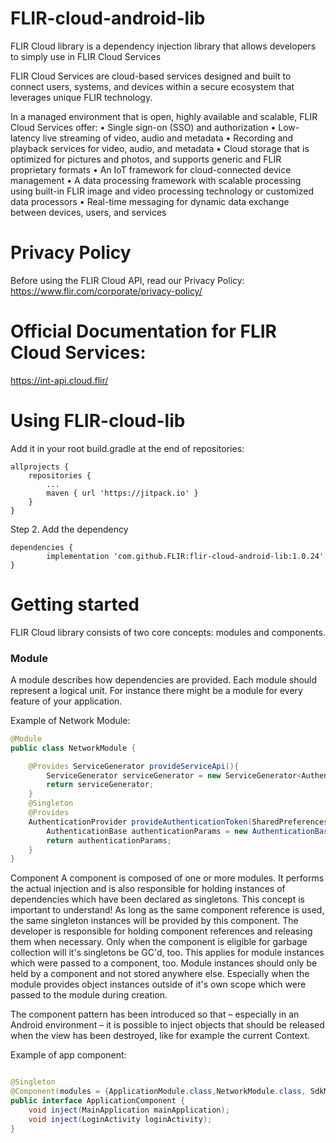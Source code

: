 # FLIR-cloud-android-lib

FLIR Cloud library is a dependency injection library that allows developers to simply use in FLIR Cloud Services

FLIR Cloud Services are cloud-based services designed and built to connect users, systems, and devices within a secure ecosystem that leverages unique FLIR technology.

In a managed environment that is open, highly available and scalable, FLIR Cloud Services offer: 
• Single sign-on (SSO) and authorization 
• Low-latency live streaming of video, audio and metadata 
• Recording and playback services for video, audio, and metadata 
• Cloud storage that is optimized for pictures and photos, and supports generic and FLIR proprietary formats 
• An IoT framework for cloud-connected device management 
• A data processing framework with scalable processing using built-in FLIR image and video processing technology or customized data processors 
• Real-time messaging for dynamic data exchange between devices, users, and services

# Privacy Policy
Before using the FLIR Cloud API, read our Privacy Policy:
https://www.flir.com/corporate/privacy-policy/

# Official Documentation for FLIR Cloud Services:
	
https://int-api.cloud.flir/
	
# Using FLIR-cloud-lib

Add it in your root build.gradle at the end of repositories:

	allprojects {
		repositories {
			...
			maven { url 'https://jitpack.io' }
		}
	}
	
Step 2. Add the dependency

	dependencies {
	        implementation 'com.github.FLIR:flir-cloud-android-lib:1.0.24'
	}


# Getting started
FLIR Cloud library consists of two core concepts: modules and components.

### Module
A module describes how dependencies are provided. 
Each module should represent a logical unit. For instance there might be a module for every feature of your application. 

Example of Network Module:
```java
@Module
public class NetworkModule {

    @Provides ServiceGenerator provideServiceApi(){
        ServiceGenerator serviceGenerator = new ServiceGenerator<AuthenticationServiceApi>(LambdaSharedPreferenceManager.getInstance().getLambdaPrefsValue(LambdaSharedPreferenceManager.LAMBDA_BASE_URL,"https:/lambda.cloud.flir/"));
        return serviceGenerator;
    }
    @Singleton
    @Provides
    AuthenticationProvider provideAuthenticationToken(SharedPreferences sharedPreferences){
        AuthenticationBase authenticationParams = new AuthenticationBase(sharedPreferences);
        return authenticationParams;
    }
}

````

Component
A component is composed of one or more modules. It performs the actual injection and is also responsible for holding instances of dependencies which have been declared as singletons. This concept is important to understand! As long as the same component reference is used, the same singleton instances will be provided by this component. The developer is responsible for holding component references and releasing them when necessary. Only when the component is eligible for garbage collection will it's singletons be GC'd, too. This applies for module instances which were passed to a component, too. Module instances should only be held by a component and not stored anywhere else. Especially when the module provides object instances outside of it's own scope which were passed to the module during creation.

The component pattern has been introduced so that – especially in an Android environment – it is possible to inject objects that should be released when the view has been destroyed, like for example the current Context.

Example of app component:

```java

@Singleton
@Component(modules = {ApplicationModule.class,NetworkModule.class, SdkModule.class, Rx.class})
public interface ApplicationComponent {
    void inject(MainApplication mainApplication);
    void inject(LoginActivity loginActivity);
}

````

